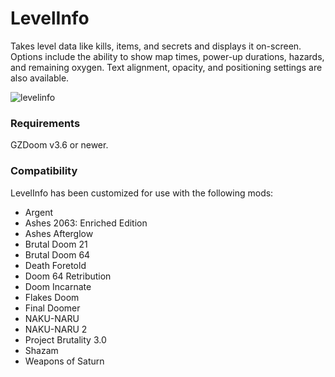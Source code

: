 # LevelInfo

Takes level data like kills, items, and secrets and displays it on-screen. Options include the ability to show map times, power-up durations, hazards, and remaining oxygen. Text alignment, opacity, and positioning settings are also available.

![levelinfo](https://user-images.githubusercontent.com/131390538/233498886-9d4ead79-6726-44b9-95eb-c65f6773abb1.png)

### Requirements

GZDoom v3.6 or newer.

### Compatibility

LevelInfo has been customized for use with the following mods:

- Argent
- Ashes 2063: Enriched Edition
- Ashes Afterglow
- Brutal Doom 21
- Brutal Doom 64
- Death Foretold
- Doom 64 Retribution
- Doom Incarnate
- Flakes Doom
- Final Doomer
- NAKU-NARU
- NAKU-NARU 2
- Project Brutality 3.0
- Shazam
- Weapons of Saturn